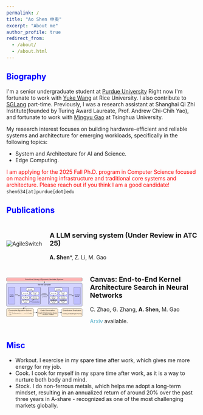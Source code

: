 ```yaml
---
permalink: /
title: "Ao Shen 申奥"
excerpt: "About me"
author_profile: true
redirect_from: 
  - /about/
  - /about.html
---
```

<h2 class="col">
<font color=blue>Biography</font>
</h2>

I'm a senior undergraduate student at <a href="https://www.purdue.edu/">Purdue University</a> Right now I'm fortunate to work with <a href="https://www.wang-yuke.com/about-me">Yuke Wang</a> at Rice University. I also contribute to <a href="https://github.com/sgl-project/sglang">SGLang</a> part-time. Previously, I was a research assistant at Shanghai Qi Zhi Institute(founded by Turing Award Laureate, Prof. Andrew Chi-Chih Yao), and fortunate to work with <a href="http://people.iiis.tsinghua.edu.cn/~gaomy/">Mingyu Gao</a> at Tsinghua University.

My research interest focuses on building hardware-efficient and reliable systems and architecture for emerging workloads, specifically in the following topics:
<ul>
    <li>System and Architecture for AI and Science.</li>
    <li>Edge Computing.</li>
</ul>

<span style="color: red;">I am applying for the 2025 Fall Ph.D. program in Computer Science focused on maching learning infrastructure and traditional core systems and architecture. Please reach out if you think I am a good candidate!  </span> `shen634[at]purdue[dot]edu`
<h2 class="col">
<font color=blue>Publications</font>
</h2>

<div style="display: flex; align-items: center;">

<div style="flex-shrink: 0; margin-right: 20px;">

<img src="../images/system_architecture_01.png" alt="AgileSwitch" style="max-width: 200px;">

</div>

<div>

<h3 style="font-size: 18px; font-weight: bold; margin-bottom: 10px;">

A LLM serving system (Under Review in ATC 25)

</h3>

<div style="font-size: 14px; margin-bottom: 10px;">

<b>A. Shen</b>*, Z. Li, M. Gao

</div>

<div style="font-size: 14px; margin-bottom: 10px;">


</div>

</div>

</div>

<div style="display: flex; align-items: center;">

<div style="flex-shrink: 0; margin-right: 20px;">

<img src="../images/overview_00.png" alt="Canvas" style="max-width: 200px;">

</div>

<div>

<h3 style="font-size: 18px; font-weight: bold; margin-bottom: 10px;">

Canvas: End-to-End Kernel Architecture Search in Neural Networks

</h3>

<div style="font-size: 14px; margin-bottom: 10px;">

C. Zhao,  G. Zhang, <b>A. Shen</b>, M. Gao

</div>

<div style="font-size: 14px; margin-bottom: 10px;">


</div>

<div style="font-size: 14px; margin-top: 10px;">


<a href="https://arxiv.org/abs/2304.07741" style="text-decoration: none; color: #52ADC8;">Arxiv</a> available.

</div>

</div>

</div>
<h2 class="col">
<font color=blue>Misc</font>
</h2>

<ul>
    <li>Workout. I exercise in my spare time after work, which gives me more energy for my job.</li>
    <li>Cook. I cook for myself in my spare time after work, as it is a way to nurture both body and mind.</li>
    <li>Stock. I do non-ferrous metals, which helps me adopt a long-term mindset, resulting in an annualized return of around 20% over the past three years in A-share - recognized as one of the most challenging markets globally.</li>
</ul>